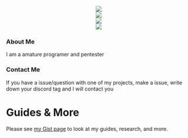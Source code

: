 <div align="center"">
 <img class="img" src="https://github-readme-stats.vercel.app//api?username=MeLikeFish&count_private=true&show_icons=true&theme=midnight-purple&hide_border=true&bg_color=ffffff#gh-dark-mode-only" /><br>
 <img class="img" src="https://github-readme-stats.vercel.app//api?username=MeLikeFish&count_private=true&show_icons=true&theme=midnight-purple&hide_border=true&bg_color=0d1117#gh-light-mode-only" /><br>
 <img class="img" src="https://github-readme-stats.vercel.app/api/top-langs/?username=MeLikeFish&layout=compact&theme=midnight-purple&hide_border=true&bg_color=0d1117#gh-dark-mode-only" /><br>
  <img class="img" src="https://github-readme-stats.vercel.app/api/top-langs/?username=MeLikeFish&layout=compact&theme=midnight-purple&hide_border=true&bg_color=ffffff#gh-light-mode-only" /><br>
</div>

### About Me
I am a amature programer and pentester

### Contact Me
If you have a issue/question with one of my projects, make a issue, write down your discord tag and I will contact you

# Guides & More
Please see [my Gist page](https://gist.github.com/MeLikeFish) to look at my guides, research, and more.
